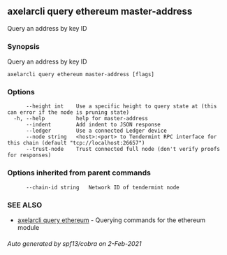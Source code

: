 ## axelarcli query ethereum master-address

Query an address by key ID

### Synopsis

Query an address by key ID

```
axelarcli query ethereum master-address [flags]
```

### Options

```
      --height int    Use a specific height to query state at (this can error if the node is pruning state)
  -h, --help          help for master-address
      --indent        Add indent to JSON response
      --ledger        Use a connected Ledger device
      --node string   <host>:<port> to Tendermint RPC interface for this chain (default "tcp://localhost:26657")
      --trust-node    Trust connected full node (don't verify proofs for responses)
```

### Options inherited from parent commands

```
      --chain-id string   Network ID of tendermint node
```

### SEE ALSO

- [axelarcli query ethereum](axelarcli_query_ethereum.md)	 - Querying commands for the ethereum module

###### Auto generated by spf13/cobra on 2-Feb-2021
